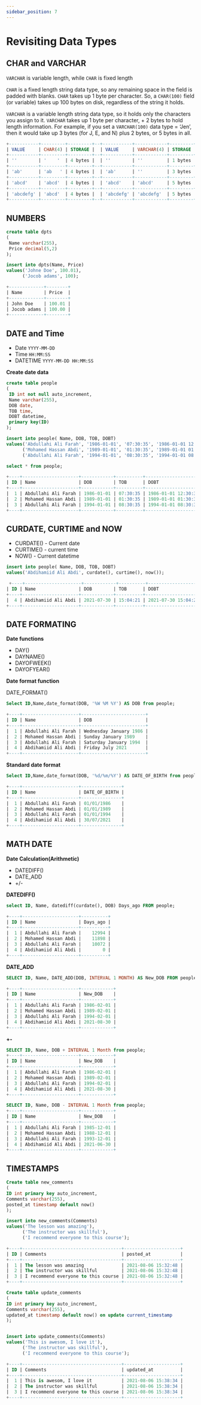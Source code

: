 ```yaml
---
sidebar_position: 7
---
```

# Revisiting Data Types

## CHAR and VARCHAR

`VARCHAR` is variable length, while `CHAR` is fixed length

`CHAR` is a fixed length string data type, so any remaining space in the field is padded with blanks. `CHAR` takes up 1 byte per character. So, a `CHAR(100)` field (or variable) takes up 100 bytes on disk, regardless of the string it holds.


`VARCHAR` is a variable length string data type, so it holds only the characters you assign to it. `VARCHAR` takes up 1 byte per character, + 2 bytes to hold length information.  For example, if you set a `VARCHAR(100)` data type = ‘Jen’, then it would take up 3 bytes (for J, E, and N) plus 2 bytes, or 5 bytes in all.


```sql title="CHAR & VARCHAR"
+-----------+---------+---------+--+-----------+------------+---------+
| VALUE     | CHAR(4) | STORAGE |  | VALUE     | VARCHAR(4) | STORAGE |
+-----------+---------+---------+--+-----------+------------+---------+
| ''        | '    '  | 4 bytes |  | ''        | ''         | 1 bytes |
+-----------+---------+---------+--+-----------+------------+---------+
| 'ab'      | 'ab   ' | 4 bytes |  | 'ab'      | ''         | 3 bytes |
+-----------+---------+---------+--+-----------+------------+---------+
| 'abcd'    | 'abcd'  | 4 bytes |  | 'abcd'    | 'abcd'     | 5 bytes |
+-----------+---------+---------+--+-----------+------------+---------+
| 'abcdefg' | 'abcd'  | 4 bytes |  | 'abcdefg' | 'abcdefg'  | 5 bytes |
+-----------+---------+---------+--+-----------+------------+---------+
```

## NUMBERS

```sql title="Decimals"
create table dpts
(
 Name varchar(255),
 Price decimal(5,2)
);

insert into dpts(Name, Price)
values('Johne Doe', 100.01),
      ('Jocob adams', 100);

+-------------+--------+
| Name        | Price  |
+-------------+--------+
| John Doe    | 100.01 |
| Jocob adams | 100.00 |
+-------------+--------+
```

## DATE and Time

- Date `YYYY-MM-DD`
- Time `HH:MM:SS`
- DATETIME `YYYY-MM-DD HH:MM:SS`

**Create date data**

```sql title="Create date data"
create table people
(
 ID int not null auto_increment,
 Name varchar(255),
 DOB date,
 TOB time,
 DOBT datetime,
 primary key(ID)
);

insert into people( Name, DOB, TOB, DOBT)
values('Abdullahi Ali Farah', '1986-01-01', '07:30:35', '1986-01-01 12:30:35'),
      ('Mohamed Hassan Abdi', '1989-01-01', '01:30:35', '1989-01-01 01:30:35'),
	  ('Abdullahi Ali Farah', '1994-01-01', '08:30:35', '1994-01-01 08:30:35');

select * from people;

+----+---------------------+------------+----------+---------------------+
| ID | Name                | DOB        | TOB      | DOBT                |
+----+---------------------+------------+----------+---------------------+
|  1 | Abdullahi Ali Farah | 1986-01-01 | 07:30:35 | 1986-01-01 12:30:35 |
|  2 | Mohamed Hassan Abdi | 1989-01-01 | 01:30:35 | 1989-01-01 01:30:35 |
|  3 | Abdullahi Ali Farah | 1994-01-01 | 08:30:35 | 1994-01-01 08:30:35 |
+----+---------------------+------------+----------+---------------------+
```

## CURDATE, CURTIME and NOW

- CURDATE() - Current date
- CURTIME() - current time
- NOW()     - Current datetime


```sql title="Examble"
insert into people( Name, DOB, TOB, DOBT)
values('Abdihamiid Ali Abdi', curdate(), curtime(), now());

 +----+---------------------+------------+----------+---------------------+
| ID | Name                | DOB        | TOB      | DOBT                |
+----+---------------------+------------+----------+---------------------+
|  4 | Abdihamiid Ali Abdi | 2021-07-30 | 15:04:21 | 2021-07-30 15:04:21 |
+----+---------------------+------------+----------+---------------------+
```


## DATE FORMATING

**Date functions**
- DAY()
- DAYNAME()
- DAYOFWEEK()
- DAYOFYEAR()


**Date format function**

DATE_FORMAT()


```sql title="DATE_FORMAT()"
Select ID,Name,date_format(DOB, '%W %M %Y') AS DOB from people;

+----+---------------------+------------------------+
| ID | Name                | DOB                    |
+----+---------------------+------------------------+
|  1 | Abdullahi Ali Farah | Wednesday January 1986 |
|  2 | Mohamed Hassan Abdi | Sunday January 1989    |
|  3 | Abdullahi Ali Farah | Saturday January 1994  |
|  4 | Abdihamiid Ali Abdi | Friday July 2021       |
+----+---------------------+------------------------+

```

**Standard date format**


```sql title="Standar date format"
Select ID,Name,date_format(DOB, '%d/%m/%Y') AS DATE_OF_BIRTH from people;

+----+---------------------+---------------+
| ID | Name                | DATE_OF_BIRTH |
+----+---------------------+---------------+
|  1 | Abdullahi Ali Farah | 01/01/1986    |
|  2 | Mohamed Hassan Abdi | 01/01/1989    |
|  3 | Abdullahi Ali Farah | 01/01/1994    |
|  4 | Abdihamiid Ali Abdi | 30/07/2021    |
+----+---------------------+---------------+
```

## MATH DATE

**Date Calculation(Arithmetic)**
- DATEDIFF()
- DATE_ADD
- +/-


**DATEDIFF()**


```sql title="DIFFDATE()"
select ID, Name, datediff(curdate(), DOB) Days_ago FROM people;

+----+---------------------+----------+
| ID | Name                | Days_ago |
+----+---------------------+----------+
|  1 | Abdullahi Ali Farah |    12994 |
|  2 | Mohamed Hassan Abdi |    11898 |
|  3 | Abdullahi Ali Farah |    10072 |
|  4 | Abdihamiid Ali Abdi |        0 |
+----+---------------------+----------+
```


**DATE_ADD**


```sql title="DATE_ADD"
SELECT ID, Name, DATE_ADD(DOB, INTERVAL 1 MONTH) AS New_DOB FROM people;

+----+---------------------+------------+
| ID | Name                | New_DOB    |
+----+---------------------+------------+
|  1 | Abdullahi Ali Farah | 1986-02-01 |
|  2 | Mohamed Hassan Abdi | 1989-02-01 |
|  3 | Abdullahi Ali Farah | 1994-02-01 |
|  4 | Abdihamiid Ali Abdi | 2021-08-30 |
+----+---------------------+------------+
```

**+-**

```sql title="Addition"
SELECT ID, Name, DOB + INTERVAL 1 Month from people;
+----+---------------------+------------+
| ID | Name                | New_DOB    |
+----+---------------------+------------+
|  1 | Abdullahi Ali Farah | 1986-02-01 |
|  2 | Mohamed Hassan Abdi | 1989-02-01 |
|  3 | Abdullahi Ali Farah | 1994-02-01 |
|  4 | Abdihamiid Ali Abdi | 2021-08-30 |
+----+---------------------+------------+

``` 

```sql title="Substruction"
SELECT ID, Name, DOB - INTERVAL 1 Month from people;
+----+---------------------+------------+
| ID | Name                | New_DOB    |
+----+---------------------+------------+
|  1 | Abdullahi Ali Farah | 1985-12-01 |
|  2 | Mohamed Hassan Abdi | 1988-12-01 |
|  3 | Abdullahi Ali Farah | 1993-12-01 |
|  4 | Abdihamiid Ali Abdi | 2021-06-30 |
+----+---------------------+------------+
```

## TIMESTAMPS


```sql title="New timestamp"
Create table new_comments
(
ID int primary key auto_increment,
Comments varchar(255),
posted_at timestamp default now()
);

insert into new_comments(Comments)
values('The lesson was amazing'),
      ('The instructor was skillful'),
      ('I recommend everyone to this course');

+----+-------------------------------------+---------------------+
| ID | Comments                            | posted_at           |
+----+-------------------------------------+---------------------+
|  1 | The lesson was amazing              | 2021-08-06 15:32:48 |
|  2 | The instructor was skillful         | 2021-08-06 15:32:48 |
|  3 | I recommend everyone to this course | 2021-08-06 15:32:48 |
+----+-------------------------------------+---------------------+

```


```sql title="Update timestamp"
Create table update_comments
(
ID int primary key auto_increment,
Comments varchar(255),
updated_at timestamp default now() on update current_timestamp
);


insert into update_comments(Comments)
values('This is awesom, I love it'),
      ('The instructor was skillful'),
      ('I recommend everyone to this course');

+----+-------------------------------------+---------------------+
| ID | Comments                            | updated_at          |
+----+-------------------------------------+---------------------+
|  1 | This is awesom, I love it           | 2021-08-06 15:38:34 |
|  2 | The instructor was skillful         | 2021-08-06 15:38:34 |
|  3 | I recommend everyone to this course | 2021-08-06 15:38:34 |
+----+-------------------------------------+---------------------+

```